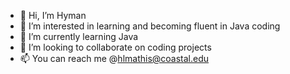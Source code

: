 - 👋 Hi, I’m Hyman
- 👀 I’m interested in learning and becoming fluent in Java coding
- 🌱 I’m currently learning Java
- 💞️ I’m looking to collaborate on coding projects
- 📫 You can reach me @hlmathis@coastal.edu

<!---
hlmathis/hlmathis is a ✨ special ✨ repository because its `README.md` (this file) appears on your GitHub profile.
You can click the Preview link to take a look at your changes.
--->
